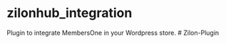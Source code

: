 # zilonhub_integration

Plugin to integrate MembersOne in your Wordpress store.
#   Z i l o n - P l u g i n  
 